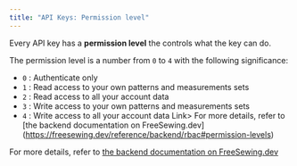 ```yaml
---
title: "API Keys: Permission level"
---
```


Every API key has a **permission level** the controls what the key can do.

The permission level is a number from `0` to `4` with the following significance:

- `0` : Authenticate only
- `1` : Read access to your own patterns and measurements sets
- `2` : Read access to all your account data
- `3` : Write access to your own patterns and measurements sets
- `4` : Write access to all your account data Link> For more details, refer to \[the backend documentation on FreeSewing.dev\](https://freesewing.dev/reference/backend/rbac#permission-levels)

<Tip>

For more details, refer to [the backend documentation on FreeSewing.dev](https://freesewing.dev/reference/backend/rbac#permission-levels)
</Tip>
